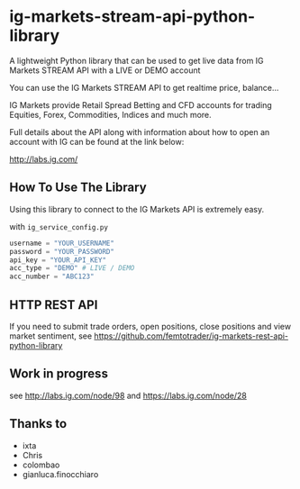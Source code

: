 ig-markets-stream-api-python-library
====================================

A lightweight Python library that can be used to get live data from IG Markets STREAM API with a LIVE or DEMO account

You can use the IG Markets STREAM API to get realtime price, balance...

IG Markets provide Retail Spread Betting and CFD accounts for trading Equities, Forex, Commodities, Indices and much more.

Full details about the API along with information about how to open an account with IG can be found at the link below:

http://labs.ig.com/

How To Use The Library
----------------------

Using this library to connect to the IG Markets API is extremely easy.

with `ig_service_config.py`

```python
username = "YOUR_USERNAME"
password = "YOUR_PASSWORD"
api_key = "YOUR_API_KEY"
acc_type = "DEMO" # LIVE / DEMO
acc_number = "ABC123"
```


HTTP REST API
-------------
If you need to submit trade orders, open positions, close positions and view market sentiment,
see https://github.com/femtotrader/ig-markets-rest-api-python-library


Work in progress
----------------
see http://labs.ig.com/node/98 and https://labs.ig.com/node/28

Thanks to
---------
 - ixta
 - Chris
 - colombao
 - gianluca.finocchiaro
